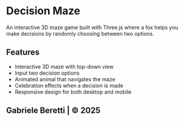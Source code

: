 # Decision Maze

An interactive 3D maze game built with Three.js where a fox helps you make decisions by randomly choosing between two options.

## Features

- Interactive 3D maze with top-down view
- Input two decision options
- Animated animal that navigates the maze
- Celebration effects when a decision is made
- Responsive design for both desktop and mobile

## Gabriele Beretti | © 2025
